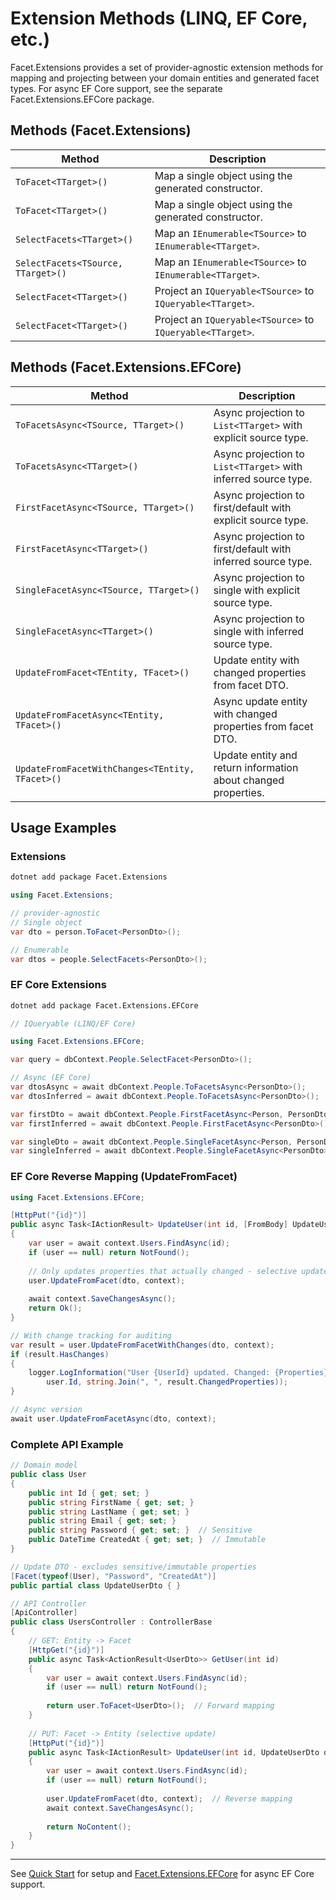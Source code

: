 # Extension Methods (LINQ, EF Core, etc.)

Facet.Extensions provides a set of provider-agnostic extension methods for mapping and projecting between your domain entities and generated facet types.
For async EF Core support, see the separate Facet.Extensions.EFCore package.

## Methods (Facet.Extensions)

| Method                              | Description                                                      |
|------------------------------------- |------------------------------------------------------------------|
| `ToFacet<TTarget>()`        | Map a single object using the generated constructor.              |
| `ToFacet<TTarget>()`                 | Map a single object using the generated constructor.              |
| `SelectFacets<TTarget>()`   | Map an `IEnumerable<TSource>` to `IEnumerable<TTarget>`.          |
| `SelectFacets<TSource, TTarget>()`   | Map an `IEnumerable<TSource>` to `IEnumerable<TTarget>`.          |
| `SelectFacet<TTarget>()`    | Project an `IQueryable<TSource>` to `IQueryable<TTarget>`.        |
| `SelectFacet<TTarget>()`             | Project an `IQueryable<TSource>` to `IQueryable<TTarget>`.        |

## Methods (Facet.Extensions.EFCore)

| Method                              | Description                                                      |
|------------------------------------- |------------------------------------------------------------------|
| `ToFacetsAsync<TSource, TTarget>()`  | Async projection to `List<TTarget>` with explicit source type.    |
| `ToFacetsAsync<TTarget>()`           | Async projection to `List<TTarget>` with inferred source type.    |
| `FirstFacetAsync<TSource, TTarget>()`| Async projection to first/default with explicit source type.      |
| `FirstFacetAsync<TTarget>()`         | Async projection to first/default with inferred source type.      |
| `SingleFacetAsync<TSource, TTarget>()`| Async projection to single with explicit source type.            |
| `SingleFacetAsync<TTarget>()`        | Async projection to single with inferred source type.            |
| `UpdateFromFacet<TEntity, TFacet>()` | Update entity with changed properties from facet DTO.            |
| `UpdateFromFacetAsync<TEntity, TFacet>()`| Async update entity with changed properties from facet DTO.  |
| `UpdateFromFacetWithChanges<TEntity, TFacet>()`| Update entity and return information about changed properties. |

## Usage Examples

### Extensions

```bash
dotnet add package Facet.Extensions
```

```csharp
using Facet.Extensions;

// provider-agnostic
// Single object
var dto = person.ToFacet<PersonDto>();

// Enumerable
var dtos = people.SelectFacets<PersonDto>();
```

### EF Core Extensions

```bash
dotnet add package Facet.Extensions.EFCore
```

```csharp
// IQueryable (LINQ/EF Core)

using Facet.Extensions.EFCore; 

var query = dbContext.People.SelectFacet<PersonDto>();

// Async (EF Core) 
var dtosAsync = await dbContext.People.ToFacetsAsync<PersonDto>();
var dtosInferred = await dbContext.People.ToFacetsAsync<PersonDto>();

var firstDto = await dbContext.People.FirstFacetAsync<Person, PersonDto>();
var firstInferred = await dbContext.People.FirstFacetAsync<PersonDto>();

var singleDto = await dbContext.People.SingleFacetAsync<Person, PersonDto>();
var singleInferred = await dbContext.People.SingleFacetAsync<PersonDto>();
```

### EF Core Reverse Mapping (UpdateFromFacet)

```csharp
using Facet.Extensions.EFCore;

[HttpPut("{id}")]
public async Task<IActionResult> UpdateUser(int id, [FromBody] UpdateUserDto dto)
{
    var user = await context.Users.FindAsync(id);
    if (user == null) return NotFound();
    
    // Only updates properties that actually changed - selective update
    user.UpdateFromFacet(dto, context);
    
    await context.SaveChangesAsync();
    return Ok();
}

// With change tracking for auditing
var result = user.UpdateFromFacetWithChanges(dto, context);
if (result.HasChanges)
{
    logger.LogInformation("User {UserId} updated. Changed: {Properties}", 
        user.Id, string.Join(", ", result.ChangedProperties));
}

// Async version
await user.UpdateFromFacetAsync(dto, context);
```

### Complete API Example

```csharp
// Domain model
public class User
{
    public int Id { get; set; }
    public string FirstName { get; set; }
    public string LastName { get; set; }
    public string Email { get; set; }
    public string Password { get; set; }  // Sensitive
    public DateTime CreatedAt { get; set; }  // Immutable
}

// Update DTO - excludes sensitive/immutable properties
[Facet(typeof(User), "Password", "CreatedAt")]
public partial class UpdateUserDto { }

// API Controller
[ApiController]
public class UsersController : ControllerBase
{
    // GET: Entity -> Facet
    [HttpGet("{id}")]
    public async Task<ActionResult<UserDto>> GetUser(int id)
    {
        var user = await context.Users.FindAsync(id);
        if (user == null) return NotFound();
        
        return user.ToFacet<UserDto>();  // Forward mapping
    }
    
    // PUT: Facet -> Entity (selective update)
    [HttpPut("{id}")]
    public async Task<IActionResult> UpdateUser(int id, UpdateUserDto dto)
    {
        var user = await context.Users.FindAsync(id);
        if (user == null) return NotFound();
        
        user.UpdateFromFacet(dto, context);  // Reverse mapping
        await context.SaveChangesAsync();
        
        return NoContent();
    }
}
```

---

See [Quick Start](02_QuickStart.md) for setup and [Facet.Extensions.EFCore](https://www.nuget.org/packages/Facet.Extensions.EFCore) for async EF Core support.
